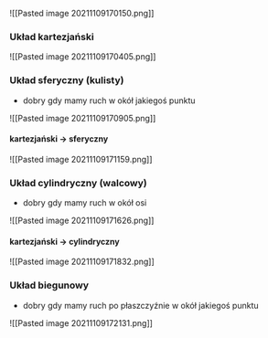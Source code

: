 ![[Pasted image 20211109170150.png]]

### Układ kartezjański
![[Pasted image 20211109170405.png]]

### Układ sferyczny (kulisty)
- dobry gdy mamy ruch w okół jakiegoś punktu

![[Pasted image 20211109170905.png]]

#### kartezjański -> sferyczny
![[Pasted image 20211109171159.png]]

### Układ cylindryczny (walcowy)
- dobry gdy mamy ruch w okół osi

![[Pasted image 20211109171626.png]]

#### kartezjański -> cylindryczny
![[Pasted image 20211109171832.png]]

### Układ biegunowy
- dobry gdy mamy ruch po płaszczyźnie w okół jakiegoś punktu

![[Pasted image 20211109172131.png]]